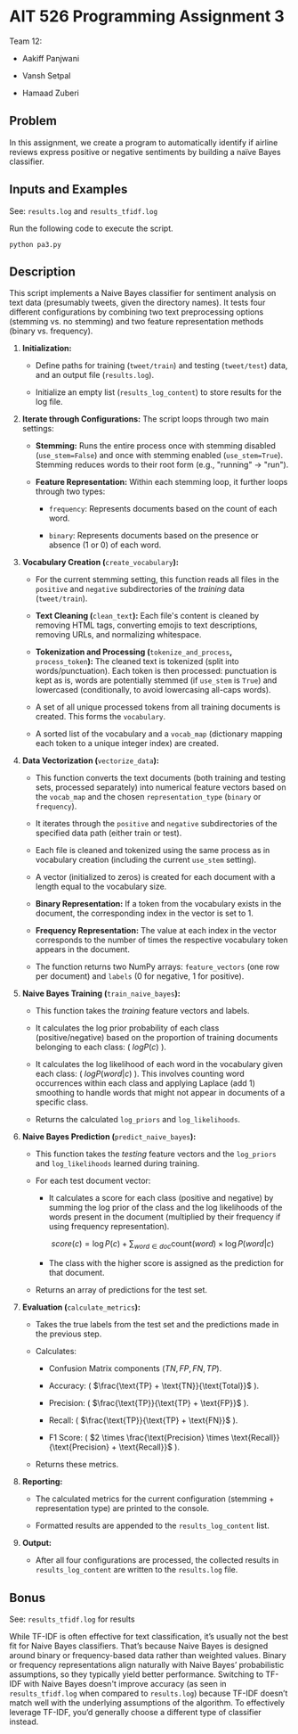 # AIT 526 Programming Assignment 3

Team 12:

- Aakiff Panjwani

- Vansh Setpal

- Hamaad Zuberi



## Problem

In this assignment, we create a program to automatically identify if airline reviews express positive or negative sentiments by building a naïve Bayes classifier.



## Inputs and Examples

See: `results.log` and `results_tfidf.log`

Run the following code to execute the script.

```shell
python pa3.py
```



## Description

This script implements a Naive Bayes classifier for sentiment analysis on text data (presumably tweets, given the directory names). It tests four different configurations by combining two text preprocessing options (stemming vs. no stemming) and two feature representation methods (binary vs. frequency).

1. **Initialization:**

    - Define paths for training (`tweet/train`) and testing (`tweet/test`) data, and an output file (`results.log`).

    - Initialize an empty list (`results_log_content`) to store results for the log file.

2. **Iterate through Configurations:** The script loops through two main settings:

    - **Stemming:** Runs the entire process once with stemming disabled (`use_stem=False`) and once with stemming enabled (`use_stem=True`). Stemming reduces words to their root form (e.g., "running" -> "run").

    - **Feature Representation:** Within each stemming loop, it further loops through two types:

        - `frequency`: Represents documents based on the count of each word.

        - `binary`: Represents documents based on the presence or absence (1 or 0) of each word.

3. **Vocabulary Creation (**`create_vocabulary`**):**

    - For the current stemming setting, this function reads all files in the `positive` and `negative` subdirectories of the *training* data (`tweet/train`).

    - **Text Cleaning (**`clean_text`**):** Each file's content is cleaned by removing HTML tags, converting emojis to text descriptions, removing URLs, and normalizing whitespace.

    - **Tokenization and Processing (**`tokenize_and_process`**,** `process_token`**):** The cleaned text is tokenized (split into words/punctuation). Each token is then processed: punctuation is kept as is, words are potentially stemmed (if `use_stem` is `True`) and lowercased (conditionally, to avoid lowercasing all-caps words).

    - A set of all unique processed tokens from all training documents is created. This forms the `vocabulary`.

    - A sorted list of the vocabulary and a `vocab_map` (dictionary mapping each token to a unique integer index) are created.

4. **Data Vectorization (**`vectorize_data`**):**

    - This function converts the text documents (both training and testing sets, processed separately) into numerical feature vectors based on the `vocab_map` and the chosen `representation_type` (`binary` or `frequency`).

    - It iterates through the `positive` and `negative` subdirectories of the specified data path (either train or test).

    - Each file is cleaned and tokenized using the same process as in vocabulary creation (including the current `use_stem` setting).

    - A vector (initialized to zeros) is created for each document with a length equal to the vocabulary size.

    - **Binary Representation:** If a token from the vocabulary exists in the document, the corresponding index in the vector is set to 1.

    - **Frequency Representation:** The value at each index in the vector corresponds to the number of times the respective vocabulary token appears in the document.

    - The function returns two NumPy arrays: `feature_vectors` (one row per document) and `labels` (0 for negative, 1 for positive).

5. **Naive Bayes Training (**`train_naive_bayes`**):**

    - This function takes the *training* feature vectors and labels.

    - It calculates the log prior probability of each class (positive/negative) based on the proportion of training documents belonging to each class: ( $log P(c)$ ).

    - It calculates the log likelihood of each word in the vocabulary given each class: ( $log P(word|c)$ ). This involves counting word occurrences within each class and applying Laplace (add 1) smoothing to handle words that might not appear in documents of a specific class.

    - Returns the calculated `log_priors` and `log_likelihoods`.

6. **Naive Bayes Prediction (**`predict_naive_bayes`**):**

    - This function takes the *testing* feature vectors and the `log_priors` and `log_likelihoods` learned during training.

    - For each test document vector:

        - It calculates a score for each class (positive and negative) by summing the log prior of the class and the log likelihoods of the words present in the document (multiplied by their frequency if using frequency representation).

        $$
        score(c) = \log P(c) + \sum_{word \in doc} \text{count}(word) \times \log P(word|c)
        $$

        - The class with the higher score is assigned as the prediction for that document.

    - Returns an array of predictions for the test set.

7. **Evaluation (**`calculate_metrics`**):**

    - Takes the true labels from the test set and the predictions made in the previous step.

    - Calculates:

        - Confusion Matrix components ($TN, FP, FN, TP$).

        - Accuracy: ( $\frac{\text{TP} + \text{TN}}{\text{Total}}$ ).

        - Precision: ( $\frac{\text{TP}}{\text{TP} + \text{FP}}$ ).

        - Recall: ( $\frac{\text{TP}}{\text{TP} + \text{FN}}$ ).

        - F1 Score: ( $2 \times \frac{\text{Precision} \times \text{Recall}}{\text{Precision} + \text{Recall}}$ ).

    - Returns these metrics.

8. **Reporting:**

    - The calculated metrics for the current configuration (stemming + representation type) are printed to the console.

    - Formatted results are appended to the `results_log_content` list.

9. **Output:**

    - After all four configurations are processed, the collected results in `results_log_content` are written to the `results.log` file.

## Bonus

See: `results_tfidf.log` for results

While TF-IDF is often effective for text classification, it’s usually not the best fit for Naive Bayes classifiers. That’s because Naive Bayes is designed around binary or frequency-based data rather than weighted values.
Binary or frequency representations align naturally with Naive Bayes’ probabilistic assumptions, so they typically yield better performance. Switching to TF-IDF with Naive Bayes doesn't improve accuracy (as seen in `results_tfidf.log` when compared to `results.log`) because TF-IDF doesn’t match well with the underlying assumptions of the algorithm. To effectively leverage TF-IDF, you’d generally choose a different type of classifier instead.
